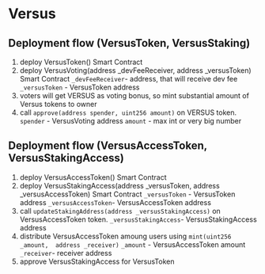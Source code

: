 # Versus

## Deployment flow (VersusToken, VersusStaking)
1. deploy VersusToken() Smart Contract
2. deploy VersusVoting(address _devFeeReceiver, address _versusToken) Smart Contract
```_devFeeReceiver```- address, that will receive dev fee
```_versusToken``` - VersusToken address
3. voters will get VERSUS as voting bonus, so mint substantial amount of Versus tokens to owner
4. call ```approve(address spender, uint256 amount)``` on VERSUS token.
```spender``` - VersusVoting address
```amount``` - max int or very big number

## Deployment flow (VersusAccessToken, VersusStakingAccess)
1. deploy VersusAccessToken() Smart Contract
2. deploy VersusStakingAccess(address _versusToken, address _versusAccessToken) Smart Contract
```_versusToken``` - VersusToken address
```_versusAccessToken```- VersusAccessToken address
3. call ```updateStakingAddress(address _versusStakingAccess)``` on VersusAccessToken token.
```_versusStakingAccess```- VersusStakingAccess address
4. distribute VersusAccessToken amoung users using ```mint(uint256 _amount,  address _receiver)```
```_amount``` - VersusAccessToken amount
```_receiver```- receiver address
5. approve VersusStakingAccess for VersusToken